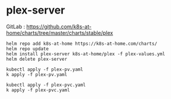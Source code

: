 # plex-server

GitLab : https://github.com/k8s-at-home/charts/tree/master/charts/stable/plex

```
helm repo add k8s-at-home https://k8s-at-home.com/charts/
helm repo update
helm install plex-server k8s-at-home/plex -f plex-values.yml
helm delete plex-server
```

```
kubectl apply -f plex-pv.yaml
k apply -f plex-pv.yaml

kubectl apply -f plex-pvc.yaml
k apply -f plex-pvc.yaml
```
